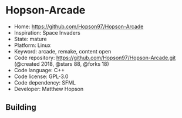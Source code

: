 # Hopson-Arcade

- Home: https://github.com/Hopson97/Hopson-Arcade
- Inspiration: Space Invaders
- State: mature
- Platform: Linux
- Keyword: arcade, remake, content open
- Code repository: https://github.com/Hopson97/Hopson-Arcade.git (@created 2018, @stars 88, @forks 18)
- Code language: C++
- Code license: GPL-3.0
- Code dependency: SFML
- Developer: Matthew Hopson

## Building
